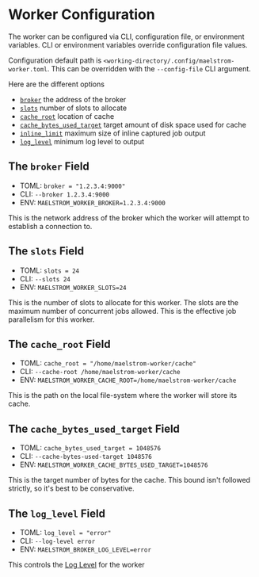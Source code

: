 # Worker Configuration

The worker can be configured via CLI, configuration file, or environment
variables. CLI or environment variables override configuration file values.

Configuration default path is
`<working-directory/.config/maelstrom-worker.toml`. This can be overridden with
the `--config-file` CLI argument.

Here are the different options

- [`broker`](#the-broker-field) the address of the broker
- [`slots`](#the-slots-field) number of slots to allocate
- [`cache_root`](#the-cache_root-field) location of cache
- [`cache_bytes_used_target`](#the-cache_bytes_used_target-field) target amount
    of disk space used for cache
- [`inline_limit`](#the-inline_limit-field) maximum size of inline captured job
    output
- [`log_level`](#the-log_level-field) minimum log level to output

## The `broker` Field
- TOML: `broker = "1.2.3.4:9000"`
- CLI: `--broker 1.2.3.4:9000`
- ENV: `MAELSTROM_WORKER_BROKER=1.2.3.4:9000`

This is the network address of the broker which the worker will attempt to
establish a connection to.

## The `slots` Field
- TOML: `slots = 24`
- CLI: `--slots 24`
- ENV: `MAELSTROM_WORKER_SLOTS=24`

This is the number of slots to allocate for this worker. The slots are the
maximum number of concurrent jobs allowed. This is the effective job parallelism
for this worker.

## The `cache_root` Field
- TOML: `cache_root = "/home/maelstrom-worker/cache"`
- CLI: `--cache-root /home/maelstrom-worker/cache`
- ENV: `MAELSTROM_WORKER_CACHE_ROOT=/home/maelstrom-worker/cache`

This is the path on the local file-system where the worker will store its cache.

## The `cache_bytes_used_target` Field
- TOML: `cache_bytes_used_target = 1048576`
- CLI: `--cache-bytes-used-target 1048576`
- ENV: `MAELSTROM_WORKER_CACHE_BYTES_USED_TARGET=1048576`

This is the target number of bytes for the cache. This bound isn't followed
strictly, so it's best to be conservative.

## The `log_level` Field
- TOML: `log_level = "error"`
- CLI: `--log-level error`
- ENV: `MAELSTROM_BROKER_LOG_LEVEL=error`

This controls the [Log Level](./log_level.md) for the worker
